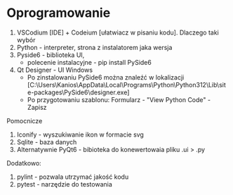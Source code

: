 # Oprogramowanie
1. VSCodium [IDE] + Codeium [ułatwiacz w pisaniu kodu]. Dlaczego taki wybór 
2. Python  - interpreter, strona z instalatorem jaka wersja 
3. Pyside6 - biblioteka UI, 
    * polecenie instalacyjne - pip install PySide6
4. Qt Designer - UI Windows 
    * Po zinstalowaniu PySide6 można znaleźć w lokalizacji
    [C:\Users\Kanios\AppData\Local\Programs\Python\Python312\Lib\site-packages\PySide6\designer.exe]
    * Po przygotowaniu szablonu: Formularz - "View Python Code" - Zapisz

Pomocnicze
1. Iconify - wyszukiwanie ikon w formacie svg 
2. Sqlite - baza danych 
3. Alternatywnie PyQt6 - bibioteka do konewertowaia pliku .ui > .py 

Dodatkowo: 
1. pylint - pozwala utrzymać jakość kodu 
2. pytest - narzędzie do testowania 

